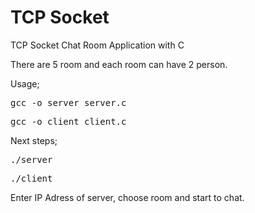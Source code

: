# TCP Socket
TCP Socket Chat Room Application with C

There are 5 room and each room can have 2 person.

Usage;

<pre>gcc -o server server.c</pre>
<pre>gcc -o client client.c</pre>

Next steps;

<pre>./server</pre>
<pre>./client</pre>

Enter IP Adress of server, choose room and start to chat.
